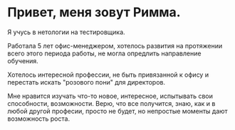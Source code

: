 # Привет, меня зовут Римма. 

Я учусь в нетологии на тестировщика. 

Работала 5 лет офис-менеджером, хотелось развития на протяжении всего этого периода работы, не могла опредлить направление обучения.

Хотелось интересной профессии, не быть привязанной к офису и перестать искать "розового пони" для директоров.

Мне нравится изучать что-то новое, интересное, испытывать свои способности, возможности. Верю, что  все получится, знаю, как и в любой другой професии, просто не будет, но непростые моменты дают возможность роста.
